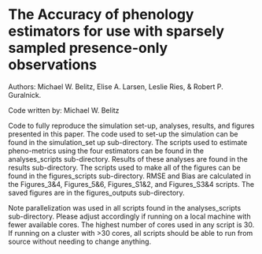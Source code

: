 # The Accuracy of phenology estimators for use with sparsely sampled presence-only observations

Authors: Michael W. Belitz, Elise A. Larsen, Leslie Ries, & Robert P. Guralnick. 

Code written by: Michael W. Belitz

Code to fully reproduce the simulation set-up, analyses, results, and figures presented in this paper. The code used to set-up the simulation can be found in the simulation_set up sub-directory. The scripts used to estimate pheno-metrics using the four estimators can be found in the analyses_scripts sub-directory. Results of these analyses are found in the results sub-directory. The scripts used to make all of the figures can be found in the figures_scripts sub-directory. RMSE and Bias are calculated in the Figures_3&4, Figures_5&6, Figures_S1&2, and Figures_S3&4 scripts. The saved figures are in the figures_outputs sub-directory.

Note parallelization was used in all scripts found in the analyses_scripts sub-directory. Please adjust accordingly if running on a local machine with fewer available cores. The highest number of cores used in any script is 30. If running on a cluster with >30 cores, all scripts should be able to run from source without needing to change anything.
